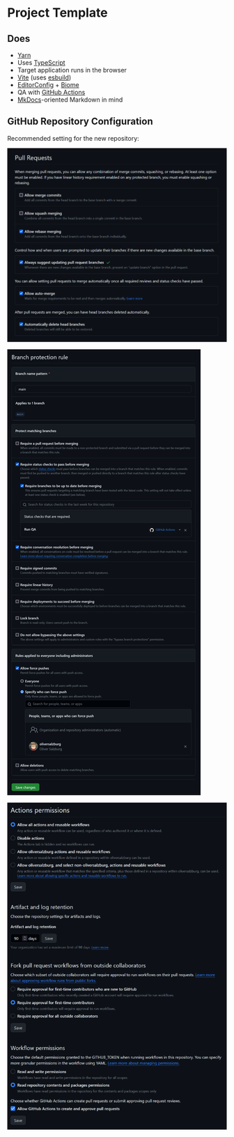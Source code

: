 # Project Template

## Does

- [Yarn](https://yarnpkg.com/)
- Uses [TypeScript](https://www.typescriptlang.org/)
- Target application runs in the browser
- [Vite](https://vitejs.dev/) (uses [esbuild](https://esbuild.github.io/))
- [EditorConfig](https://editorconfig.org/) + [Biome](https://biomejs.dev/)
- QA with [GitHub Actions](https://github.com/features/actions)
- [MkDocs](https://www.mkdocs.org/)-oriented Markdown in mind

## GitHub Repository Configuration

Recommended setting for the new repository:

![Pull requests settings](docs/pull-requests.png)

![Branch protection settings](docs/branch-protection-rules.png)

![Actions permissions settings](docs/actions-permissions.png)
